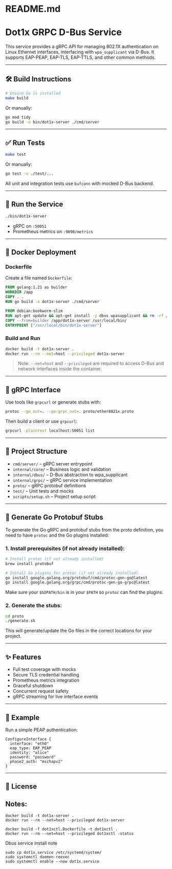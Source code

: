 # README.md

# Dot1x GRPC D-Bus Service

This service provides a gRPC API for managing 802.1X authentication on Linux Ethernet interfaces, interfacing with `wpa_supplicant` via D-Bus. It supports EAP-PEAP, EAP-TLS, EAP-TTLS, and other common methods.

---

## 🛠 Build Instructions

```bash
# Ensure Go is installed
make build
```

Or manually:
```bash
go mod tidy
go build -o bin/dot1x-server ./cmd/server
```

---

## ✅ Run Tests

```bash
make test
```

Or manually:
```bash
go test -v ./test/...
```

All unit and integration tests use `bufconn` with mocked D-Bus backend.

---

## 🚀 Run the Service

```bash
./bin/dot1x-server
```

- gRPC on `:50051`
- Prometheus metrics on `:9090/metrics`

---

## 🐳 Docker Deployment

### Dockerfile
Create a file named `Dockerfile`:
```Dockerfile
FROM golang:1.21 as builder
WORKDIR /app
COPY . .
RUN go build -o dot1x-server ./cmd/server

FROM debian:bookworm-slim
RUN apt-get update && apt-get install -y dbus wpasupplicant && rm -rf /var/lib/apt/lists/*
COPY --from=builder /app/dot1x-server /usr/local/bin/
ENTRYPOINT ["/usr/local/bin/dot1x-server"]
```

### Build and Run
```bash
docker build -t dot1x-server .
docker run --rm --net=host --privileged dot1x-server
```

> Note: `--net=host` and `--privileged` are required to access D-Bus and network interfaces inside the container.

---

## 📡 gRPC Interface

Use tools like `grpcurl` or generate stubs with:
```bash
protoc --go_out=. --go-grpc_out=. proto/ether8021x.proto
```

Then build a client or use `grpcurl`:
```bash
grpcurl -plaintext localhost:50051 list
```

---

## 📁 Project Structure

- `cmd/server/` – gRPC server entrypoint
- `internal/core/` – Business logic and validation
- `internal/dbus/` – D-Bus abstraction to wpa_supplicant
- `internal/grpc/` – gRPC service implementation
- `proto/` – gRPC protobuf definitions
- `test/` – Unit tests and mocks
- `scripts/setup.sh` – Project setup script

---

## 🧬 Generate Go Protobuf Stubs

To generate the Go gRPC and protobuf stubs from the proto definition, you need to have `protoc` and the Go plugins installed:

### 1. Install prerequisites (if not already installed):

```bash
# Install protoc (if not already installed)
brew install protobuf

# Install Go plugins for protoc (if not already installed)
go install google.golang.org/protobuf/cmd/protoc-gen-go@latest
go install google.golang.org/grpc/cmd/protoc-gen-go-grpc@latest
```

Make sure your `$GOPATH/bin` is in your `$PATH` so `protoc` can find the plugins.

### 2. Generate the stubs:

```bash
cd proto
./generate.sh
```

This will generate/update the Go files in the correct locations for your project.

---

## ✨ Features
- Full test coverage with mocks
- Secure TLS credential handling
- Prometheus metrics integration
- Graceful shutdown
- Concurrent request safety
- gRPC streaming for live interface events

---

## 🧪 Example
Run a simple PEAP authentication:
```grpc
ConfigureInterface {
  interface: "eth0"
  eap_type: EAP_PEAP
  identity: "alice"
  password: "password"
  phase2_auth: "mschapv2"
}
```

---

## 📜 License




## Notes:

```
docker build -t dot1x-server .
docker run --rm --net=host --privileged dot1x-server
```

```
docker build -f dot1xctl.Dockerfile -t dot1xctl .
docker run --rm --net=host --privileged dot1xctl -status
```


Dbus service install note

```
sudo cp dot1x.service /etc/systemd/system/
sudo systemctl daemon-reexec
sudo systemctl enable --now dot1x.service
```
